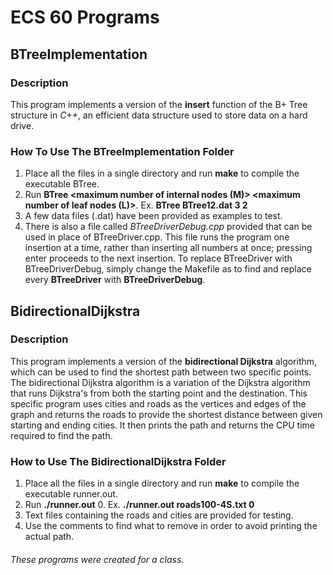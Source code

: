 # ECS 60 Programs
## BTreeImplementation
### Description 

This program implements a version of the **insert** function of the B+ Tree structure in *C++*, an efficient data structure used to store data on a hard drive. 

### How To Use The BTreeImplementation Folder

1) Place all the files in a single directory and run **make** to compile the executable BTree. 
2) Run **BTree <data file> <maximum number of internal nodes (M)> <maximum number of leaf nodes (L)>**.
    Ex. **BTree BTree12.dat 3 2**
3) A few data files (.dat) have been provided as examples to test.
4) There is also a file called *BTreeDriverDebug.cpp* provided that can be used in place of BTreeDriver.cpp. This file runs the program one insertion at a time, rather than inserting all numbers at once; pressing enter proceeds to the next insertion. To replace BTreeDriver with BTreeDriverDebug, simply change the Makefile as to find and replace every **BTreeDriver** with **BTreeDriverDebug**.

## BidirectionalDijkstra
### Description

This program implements a version of the **bidirectional Dijkstra** algorithm, which can be used to find the shortest path between two specific points. The bidirectional Dijkstra algorithm is a variation of the Dijkstra algorithm that runs Dijkstra's from both the starting point and the destination. This specific program uses cities and roads as the vertices and edges of the graph and returns the roads to provide the shortest distance between given starting and ending cities. It then prints the path and returns the CPU time required to find the path.

### How to Use The BidirectionalDijkstra Folder

1) Place all the files in a single directory and run **make** to compile the executable runner.out.
2) Run **./runner.out** <text file> 0.
    Ex. **./runner.out roads100-4S.txt 0**
3) Text files containing the roads and cities are provided for testing. 
4) Use the comments to find what to remove in order to avoid printing the actual path.

###### These programs were created for a class. 










